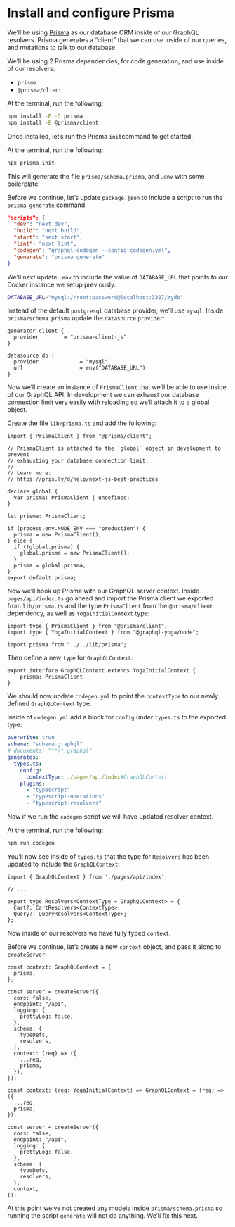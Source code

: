 # Install and configure Prisma

We’ll be using [Prisma](https://www.prisma.io/) as our database ORM inside of our GraphQL resolvers. Prisma generates a “client” that we can use inside of our queries, and mutations to talk to our database.

We’ll be using 2 Prisma dependencies, for code generation, and use inside of our resolvers:

- `prisma`
- `@prisma/client`

At the terminal, run the following:

```bash
npm install -E -D prisma
npm install -E @prisma/client
```

Once installed, let’s run the Prisma `init`command to get started.

At the terminal, run the following:

```bash
npx prisma init
```

This will generate the file `prisma/schema.prisma`, and `.env` with some boilerplate.

Before we continue, let’s update `package.json` to include a script to run the `prisma generate` command.

```json
"scripts": {
  "dev": "next dev",
  "build": "next build",
  "start": "next start",
  "lint": "next lint",
  "codegen": "graphql-codegen --config codegen.yml",
  "generate": "prisma generate"
}
```

We’ll next update `.env` to include the value of `DATABASE_URL` that points to our Docker instance we setup previously:

```bash
DATABASE_URL="mysql://root:password@localhost:3307/mydb"
```

Instead of the default `postgresql` database provider, we’ll use `mysql`. Inside `prisma/schema.prisma` update the `datasource` `provider`:

```tsx
generator client {
  provider        = "prisma-client-js"
}

datasource db {
  provider             = "mysql"
  url                  = env("DATABASE_URL")
}
```

Now we’ll create an instance of `PrismaClient` that we’ll be able to use inside of our GraphQL API. In development we can exhaust our database connection limit very easily with reloading so we’ll attach it to a global object.

Create the file `lib/prisma.ts` and add the following:

```tsx
import { PrismaClient } from "@prisma/client";

// PrismaClient is attached to the `global` object in development to prevent
// exhausting your database connection limit.
//
// Learn more:
// https://pris.ly/d/help/next-js-best-practices

declare global {
  var prisma: PrismaClient | undefined;
}

let prisma: PrismaClient;

if (process.env.NODE_ENV === "production") {
  prisma = new PrismaClient();
} else {
  if (!global.prisma) {
    global.prisma = new PrismaClient();
  }
  prisma = global.prisma;
}
export default prisma;
```

Now we’ll hook up Prisma with our GraphQL server context. Inside `pages/api/index.ts` go ahead and import the Prisma client we exported from `lib/prisma.ts` and the type `PrismaClient` from the `@prisma/client` dependency, as well as `YogaInitialContext` type:

```tsx
import type { PrismaClient } from "@prisma/client";
import type { YogaInitialContext } from "@graphql-yoga/node";

import prisma from "../../lib/prisma";
```

Then define a new `type` for `GraphQLContext`:

```tsx
export interface GraphQLContext extends YogaInitialContext {
	prisma: PrismaClient
}
```

We should now update `codegen.yml` to point the `contextType` to our newly defined `GraphQLContext` type.

Inside of `codegen.yml` add a block for `config` under `types.ts` to the exported type:

```yaml
overwrite: true
schema: "schema.graphql"
# documents: "**/*.graphql"
generates:
  types.ts:
    config:
      contextType: ./pages/api/index#GraphQLContext
    plugins:
      - "typescript"
      - "typescript-operations"
      - "typescript-resolvers"
```

Now if we run the `codegen` script we will have updated resolver context.

At the terminal, run the following:

```bash
npm run codegen
```

You’ll now see inside of `types.ts` that the type for `Resolvers` has been updated to include the `GraphQLContext`:

```tsx
import { GraphQLContext } from './pages/api/index';

// ...

export type Resolvers<ContextType = GraphQLContext> = {
  Cart?: CartResolvers<ContextType>;
  Query?: QueryResolvers<ContextType>;
};
```

Now inside of our resolvers we have fully typed `context`.

Before we continue, let’s create a new `context` object, and pass it along to `createServer`:

```tsx
const context: GraphQLContext = {
  prisma,
};

const server = createServer({
  cors: false,
  endpoint: "/api",
  logging: {
    prettyLog: false,
  },
  schema: {
    typeDefs,
    resolvers,
  },
  context: (req) => ({
    ...req,
    prisma,
  }),
});
```

```tsx
const context: (req: YogaInitialContext) => GraphQLContext = (req) => ({
  ...req,
  prisma,
});

const server = createServer({
  cors: false,
  endpoint: "/api",
  logging: {
    prettyLog: false,
  },
  schema: {
    typeDefs,
    resolvers,
  },
  context,
});
```

At this point we’ve not created any models inside `prisma/schema.prisma` so running the script `generate` will not do anything. We’ll fix this next.
